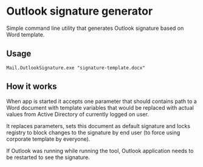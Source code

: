 # Outlook signature generator

Simple command line utility that generates Outlook signature based on Word template.


## Usage 

```
Mail.OutlookSignature.exe "signature-template.docx"

```

## How it works
When app is started it accepts one parameter that should contains path to a Word document with template variables that would be replaced with actual values from Active Directory of currently logged on user.

It replaces parameters, sets this document as default signature and locks registry to block changes to the signature by end user (to force using corporate template by everyone).

If Outlook was running while running the tool, Outlook application needs to be restarted to see the signature.
